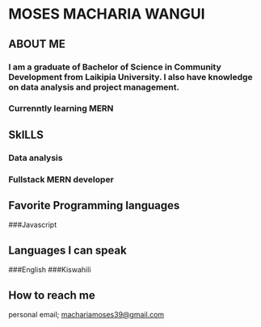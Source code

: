 # MOSES MACHARIA WANGUI

## ABOUT ME 
### I am a graduate of Bachelor of Science in Community Development from Laikipia University. I also have knowledge on data analysis and project management.
### Currenntly learning MERN
## SkILLS
### Data analysis
### Fullstack MERN developer
## Favorite Programming languages
###Javascript
## Languages I can speak
###English
###Kiswahili
## How to reach me
personal email; machariamoses39@gmail.com 

<!--
**MACHMOSES/MACHMOSES** is a ✨ _special_ ✨ repository because its `README.md` (this file) appears on your GitHub profile.

Here are some ideas to get you started:

- 🔭 I’m currently working on ...
- 🌱 I’m currently learning ...
- 👯 I’m looking to collaborate on ...
- 🤔 I’m looking for help with ...
- 💬 Ask me about ...
- 📫 How to reach me: ...
- 😄 Pronouns: ...
- ⚡ Fun fact: ...
-->
